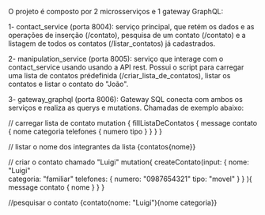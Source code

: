 O projeto é composto por 2 microsserviços e 1 gateway GraphQL:

1- contact_service (porta 8004): serviço principal, que retém os dados e as operações de inserção (/contato), pesquisa de um contato (/contato) e a listagem de todos os contatos (/listar_contatos) já cadastrados.

2- manipulation_service (porta 8005): serviço que interage com o contact_service usando usando a API rest. Possui o script para carregar uma lista de contatos prédefinida (/criar_lista_de_contatos), listar os contatos e listar o contato do "João".

3- gateway_graphql (porta 8006): Gateway SQL conecta com ambos os serviços e realiza as querys e mutations. Chamadas de exemplo abaixo:

// carregar lista de contato
mutation {
  fillListaDeContatos {
    message
    contato {
      nome
      categoria
      telefones {
        numero
        tipo
      }
    }
  }
}

// listar o nome dos integrantes da lista
{contatos{nome}}

// criar o contato chamado "Luigi"
mutation{
  createContato(input: 
    {
      nome: "Luigi"  
      categoria: "familiar"
      telefones: {
        numero: "0987654321"
        tipo: "movel"
      }
    }
  ){
    message
    contato {
      nome
    }
  }
}

//pesquisar o contato
{contato(nome: "Luigi"){nome categoria}}

